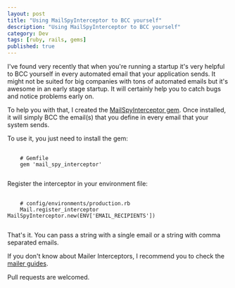 ```yaml
---
layout: post
title: "Using MailSpyInterceptor to BCC yourself"
description: "Using MailSpyInterceptor to BCC yourself"
category: Dev
tags: [ruby, rails, gems]
published: true
---
```


I've found very recently that when you're running a startup it's very helpful
to BCC yourself in every automated email that your application sends.
It might not be suited for big companies with tons of automated emails but it's
awesome in an early stage startup. It will certainly help you to catch
bugs and notice problems early on.

To help you with that, I created the [MailSpyInterceptor gem](https://github.com/juandazapata/mail_spy_interceptor).
Once installed, it will simply BCC the email(s) that you define in every email that your
system sends.

To use it, you just need to install the gem:

<pre>
  <code class='language-ruby'>
    # Gemfile
    gem 'mail_spy_interceptor'
  </code>
</pre>

Register the interceptor in your environment file:
<pre>
  <code class='language-ruby'>
    # config/environments/production.rb
    Mail.register_interceptor MailSpyInterceptor.new(ENV['EMAIL_RECIPIENTS'])
  </code>
</pre>

That's it. You can pass a string with a single email or a string with comma separated emails.

If you don't know about Mailer Interceptors, I recommend you to check the
[mailer guides](http://guides.rubyonrails.org/action_mailer_basics.html#intercepting-emails).

Pull requests are welcomed.
